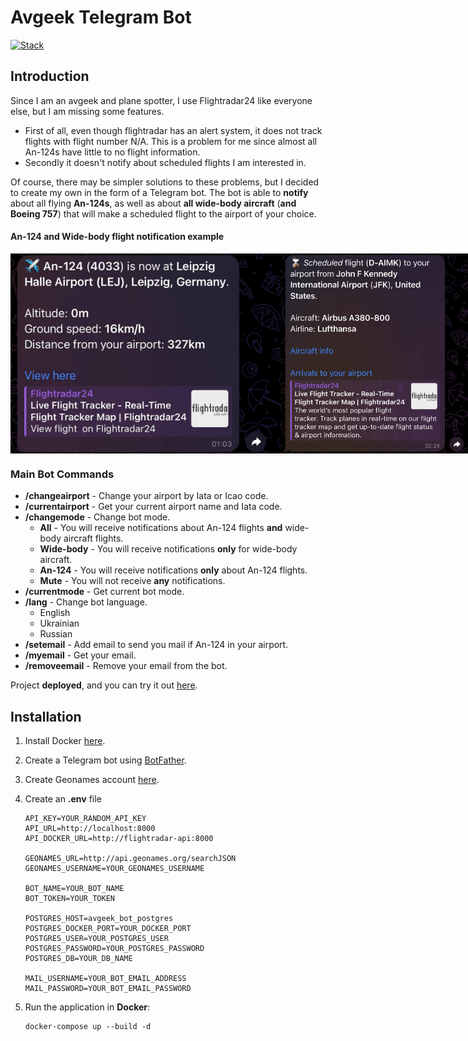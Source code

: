 # Avgeek Telegram Bot

[![Stack](https://skillicons.dev/icons?i=java,spring,maven,gradle,postgres,python,fastapi,docker&perline=8&theme=dark)](https://skillicons.dev)

## Introduction

Since I am an avgeek and plane spotter, I use Flightradar24 like everyone else, but I am missing some features.

- First of all, even though flightradar has an alert system, it does not track flights with flight number N/A. This is a problem for me since almost all An-124s have little to no flight information.
- Secondly it doesn't notify about scheduled flights I am interested in.

Of course, there may be simpler solutions to these problems, but I decided to create my own in the form of a Telegram bot.
The bot is able to **notify** about all flying **An-124s**, as well as about **all wide-body aircraft** (**and Boeing 757**) that will make a scheduled flight to the airport of your choice.

#### An-124 and Wide-body flight notification example
<div style="display: flex; justify-content: space-between;">
    <img src="telegram-bot/src/main/resources/images/An-124-flight-notification-example.jpg" alt="An-124 notification example" style="height: 320px">
    <img src="telegram-bot/src/main/resources/images/Scheduled-flight-notification-example.jpg" alt="Wide-body flight notification example" style="height: 320px">
</div>

### Main Bot Commands
- **/changeairport** - Change your airport by Iata or Icao code.
- **/currentairport** - Get your current airport name and Iata code. 
- **/changemode** - Change bot mode.
    + **All** - You will receive notifications about An-124 flights **and** wide-body aircraft flights.
    + **Wide-body** - You will receive notifications **only** for wide-body aircraft.
    + **An-124** - You will receive notifications **only** about An-124 flights.
    + **Mute** - You will not receive **any** notifications.
- **/currentmode** - Get current bot mode.
- **/lang** - Change bot language.
    + English
    + Ukrainian
    + Russian
- **/setemail** - Add email to send you mail if An-124 in your airport.
- **/myemail** - Get your email.
- **/removeemail** - Remove your email from the bot.

Project **deployed**, and you can try it out [here](https://t.me/Avgeek_ViLsonCake_Bot).

## Installation

1. Install Docker [here](https://docs.docker.com/engine/install/).
2. Create a Telegram bot using [BotFather](https://t.me/BotFather).
3. Create Geonames account [here](https://www.geonames.org/export/web-services.html).

4. Create an **.env** file
    ```dotenv
    API_KEY=YOUR_RANDOM_API_KEY
    API_URL=http://localhost:8000
    API_DOCKER_URL=http://flightradar-api:8000

    GEONAMES_URL=http://api.geonames.org/searchJSON
    GEONAMES_USERNAME=YOUR_GEONAMES_USERNAME

    BOT_NAME=YOUR_BOT_NAME
    BOT_TOKEN=YOUR_TOKEN

    POSTGRES_HOST=avgeek_bot_postgres
    POSTGRES_DOCKER_PORT=YOUR_DOCKER_PORT
    POSTGRES_USER=YOUR_POSTGRES_USER
    POSTGRES_PASSWORD=YOUR_POSTGRES_PASSWORD
    POSTGRES_DB=YOUR_DB_NAME

    MAIL_USERNAME=YOUR_BOT_EMAIL_ADDRESS
    MAIL_PASSWORD=YOUR_BOT_EMAIL_PASSWORD
    ```

5. Run the application in **Docker**:
    ```
    docker-compose up --build -d
    ```

